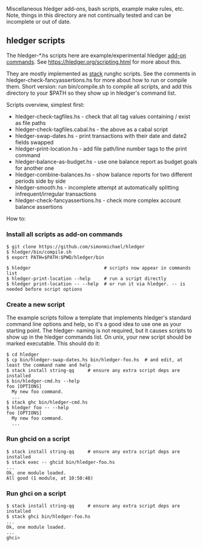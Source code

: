 Miscellaneous hledger add-ons, bash scripts, example make rules, etc. 
Note, things in this directory are not continually tested and can be
incomplete or out of date.

## hledger scripts

The hledger-*.hs scripts here are example/experimental hledger [add-on commands].
See <https://hledger.org/scripting.html> for more about this.

They are mostly implemented as [stack] runghc scripts. See the comments in
hledger-check-fancyassertions.hs for more about how to run or compile them.
Short version: run bin/compile.sh to compile all scripts, and add this directory
to your $PATH so they show up in hledger's command list.

Scripts overview, simplest first:

- hledger-check-tagfiles.hs         - check that all tag values containing / exist as file paths
- hledger-check-tagfiles.cabal.hs   - the above as a cabal script
- hledger-swap-dates.hs             - print transactions with their date and date2 fields swapped
- hledger-print-location.hs         - add file path/line number tags to the print command
- hledger-balance-as-budget.hs      - use one balance report as budget goals for another one
- hledger-combine-balances.hs       - show balance reports for two different periods side by side
- hledger-smooth.hs                 - incomplete attempt at automatically splitting infrequent/irregular transactions
- hledger-check-fancyassertions.hs  - check more complex account balance assertions


[add-on commands]: http://hledger.org/hledger.html#add-on-commands
[stack]: https://www.fpcomplete.com/haskell/get-started
[cabal]: https://www.haskell.org/cabal

How to:

### Install all scripts as add-on commands

    $ git clone https://github.com/simonmichael/hledger
    $ hledger/bin/compile.sh
    $ export PATH=$PATH:$PWD/hledger/bin

    $ hledger                           # scripts now appear in commands list
    $ hledger-print-location --help     # run a script directly
    $ hledger print-location -- --help  # or run it via hledger. -- is needed before script options

### Create a new script

The example scripts follow a template that implements hledger's
standard command line options and help, so it's a good idea to use one
as your starting point. The hledger- naming is not required, but it
causes scripts to show up in the hledger commands list. On unix,
your new script should be marked executable. This should do it:

    $ cd hledger
    $ cp bin/hledger-swap-dates.hs bin/hledger-foo.hs  # and edit, at least the command name and help
    $ stack install string-qq     # ensure any extra script deps are installed
    $ bin/hledger-cmd.hs --help
    foo [OPTIONS]
      My new foo command.
      ...
    $ stack ghc bin/hledger-cmd.hs
    $ hledger foo -- --help
    foo [OPTIONS]
      My new foo command.
      ...

### Run ghcid on a script
  
    $ stack install string-qq     # ensure any extra script deps are installed
    $ stack exec -- ghcid bin/hledger-foo.hs 
    ...
    Ok, one module loaded.
    All good (1 module, at 10:50:48)

### Run ghci on a script

    $ stack install string-qq     # ensure any extra script deps are installed
    $ stack ghci bin/hledger-foo.hs 
    ...
    Ok, one module loaded.
    ...
    ghci> 

